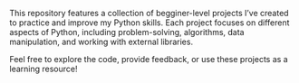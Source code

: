 This repository features a collection of begginer-level projects I’ve created to practice and improve my Python  skills. Each project focuses on different aspects of Python, including problem-solving, algorithms, data manipulation, and working with external libraries. 

Feel free to explore the code, provide feedback, or use these projects as a learning resource!
